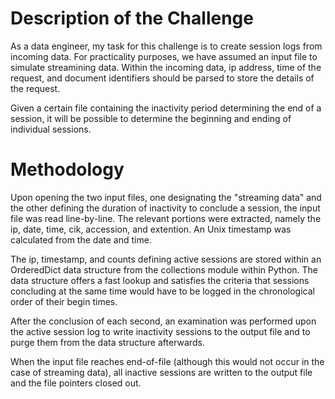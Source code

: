 # Description of the Challenge

As a data engineer, my task for this challenge is to create session logs from incoming data.  For practicality purposes, we have assumed an input file to simulate streamining data. Within the incoming data, ip address, time of the request, and document identifiers should be parsed to store the details of the request. 

Given a certain file containing the inactivity period determining the end of a session, it will be possible to determine the beginning and ending of individual sessions.


# Methodology

Upon opening the two input files, one designating the "streaming data" and the other defining the duration of inactivity to conclude a session, the input file was read line-by-line. The relevant portions were extracted, namely the ip, date, time, cik, accession, and extention. An Unix timestamp was calculated from the date and time. 

The ip, timestamp, and counts defining active sessions are stored within an OrderedDict data structure from the collections module within Python. The data structure offers a fast lookup and satisfies the criteria that sessions concluding at the same time would have to be logged in the chronological order of their begin times. 

After the conclusion of each second, an examination was performed upon the active session log to write inactivity sessions to the output file and to purge them from the data structure afterwards. 

When the input file reaches end-of-file (although this would not occur in the case of streaming data), all inactive sessions are written to the output file and the file pointers closed out. 


 
